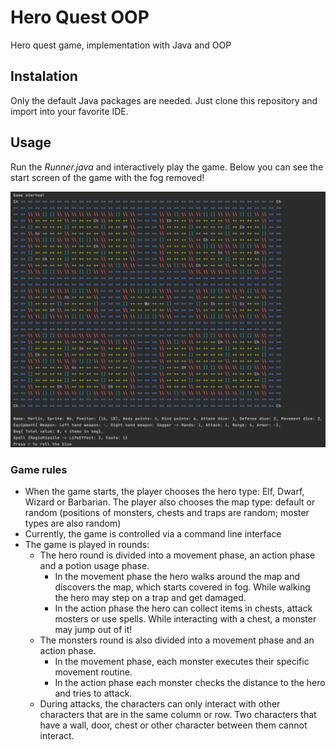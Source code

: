 # Hero Quest OOP

Hero quest game, implementation with Java and OOP

## Instalation

Only the default Java packages are needed. Just clone this repository and import into your favorite IDE.

## Usage

Run the _Runner.java_ and interactively play the game.
Below you can see the start screen of the game with the fog removed!

<img src="game_screen.png" width="800" >

### Game rules

* When the game starts, the player chooses the hero type: Elf, Dwarf, Wizard or Barbarian. The player also chooses the map type: default or random (positions of monsters, chests and traps are random; moster types are also random)
* Currently, the game is controlled via a command line interface
* The game is played in rounds:
  * The hero round is divided into a movement phase, an action phase and a potion usage phase.
    * In the movement phase the hero walks around the map and discovers the map, which starts covered in fog. While walking the hero may step on a trap and get damaged.
    * In the action phase the hero can collect items in chests, attack mosters or use spells. While interacting with a chest, a monster may jump out of it!
  * The monsters round is also divided into a movement phase and an action phase.
    * In the movement phase, each monster executes their specific movement routine.
    * In the action phase each monster checks the distance to the hero and tries to attack.
  * During attacks, the characters can only interact with other characters that are in the same column or row. Two characters that have a wall, door, chest or other character between them cannot interact.
